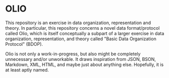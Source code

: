 # OLIO

This repository is an exercise in data organization, representation and theory. In particular, this repository concerns a novel data format/protocol called Olio, which is itself conceptually a subpart of a larger exercise in data organization, representation, and theory called "Basic Data Organization Protocol" (BDOP).

Olio is not only a work-in-progress, but also might be completely unnecessary and/or unworkable. It draws inspiration from JSON, BSON, Markdown, XML, HTML, and maybe just about anything else. Hopefully, it is at least aptly named.



